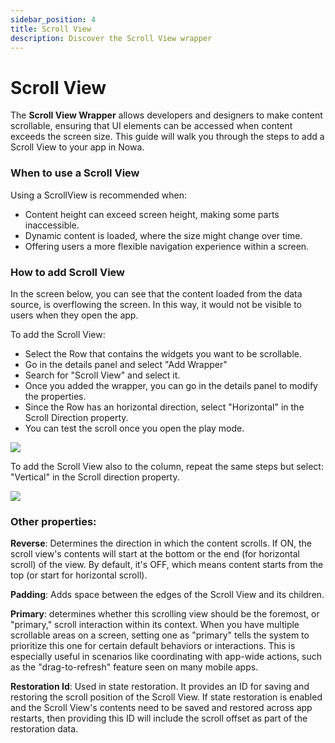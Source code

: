 ```yaml
---
sidebar_position: 4
title: Scroll View 
description: Discover the Scroll View wrapper
---
```


# Scroll View

The **Scroll View Wrapper** allows developers and designers to make content scrollable, ensuring that UI elements can be accessed when content exceeds the screen size. This guide will walk you through the steps to add a Scroll View to your app in Nowa.

### When to use a Scroll View
Using a ScrollView is recommended when:

- Content height can exceed screen height, making some parts inaccessible.
- Dynamic content is loaded, where the size might change over time.
- Offering users a more flexible navigation experience within a screen.

### How to add Scroll View
In the screen below, you can see that the content loaded from the data source, is overflowing the screen. In this way, it would not be visible to users when they open the app.

To add the Scroll View:
- Select the Row that contains the widgets you want to be scrollable.
- Go in the details panel and select "Add Wrapper"
- Search for "Scroll View" and select it.
- Once you added the wrapper, you can go in the details panel to modify the properties.
- Since the Row has an horizontal direction, select "Horizontal" in the Scroll Direction property.
- You can test the scroll once you open the play mode.

![](../img/scrollview1.gif)

To add the Scroll View also to the column, repeat the same steps but select: "Vertical" in the Scroll direction property.

![](../img/scrollview2.gif)

### Other properties:

**Reverse**: 
Determines the direction in which the content scrolls. If ON, the scroll view's contents will start at the bottom or the end (for horizontal scroll) of the view. By default, it's OFF, which means content starts from the top (or start for horizontal scroll).

**Padding**:
Adds space between the edges of the Scroll View and its children.

**Primary**:
determines whether this scrolling view should be the foremost, or "primary," scroll interaction within its context. When you have multiple scrollable areas on a screen, setting one as "primary" tells the system to prioritize this one for certain default behaviors or interactions. This is especially useful in scenarios like coordinating with app-wide actions, such as the "drag-to-refresh" feature seen on many mobile apps.

**Restoration Id**:
Used in state restoration. It provides an ID for saving and restoring the scroll position of the Scroll View. If state restoration is enabled and the Scroll View's contents need to be saved and restored across app restarts, then providing this ID will include the scroll offset as part of the restoration data.
